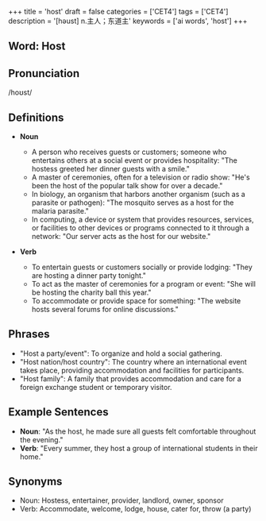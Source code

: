 +++
title = 'host'
draft = false
categories = ['CET4']
tags = ['CET4']
description = '[həust] n.主人；东道主'
keywords = ['ai words', 'host']
+++

## Word: Host

## Pronunciation
/hoʊst/

## Definitions
- **Noun**
  - A person who receives guests or customers; someone who entertains others at a social event or provides hospitality: "The hostess greeted her dinner guests with a smile."
  - A master of ceremonies, often for a television or radio show: "He's been the host of the popular talk show for over a decade."
  - In biology, an organism that harbors another organism (such as a parasite or pathogen): "The mosquito serves as a host for the malaria parasite."
  - In computing, a device or system that provides resources, services, or facilities to other devices or programs connected to it through a network: "Our server acts as the host for our website."

- **Verb**
  - To entertain guests or customers socially or provide lodging: "They are hosting a dinner party tonight."
  - To act as the master of ceremonies for a program or event: "She will be hosting the charity ball this year."
  - To accommodate or provide space for something: "The website hosts several forums for online discussions."

## Phrases
- "Host a party/event": To organize and hold a social gathering.
- "Host nation/host country": The country where an international event takes place, providing accommodation and facilities for participants.
- "Host family": A family that provides accommodation and care for a foreign exchange student or temporary visitor.

## Example Sentences
- **Noun**: "As the host, he made sure all guests felt comfortable throughout the evening."
- **Verb**: "Every summer, they host a group of international students in their home."

## Synonyms
- Noun: Hostess, entertainer, provider, landlord, owner, sponsor
- Verb: Accommodate, welcome, lodge, house, cater for, throw (a party)
